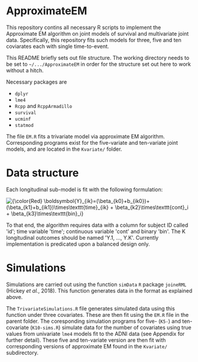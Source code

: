 # ApproximateEM
This repository contins all necessary R scripts to implement the Approximate EM algorithm on joint models of survival and multivariate joint data.
Specifically, this repository fits such models for three, five and ten coviarates each with single time-to-event.

This README briefly sets out file structure. The working directory needs to be set to `~/.../ApproximateEM` in order for the structure set out here to work without a hitch.

Necessary packages are
* `dplyr`
* `lme4`
* `Rcpp` and `RcppArmadillo`
* `survival`
* `ucminf`
* `statmod`

The file `EM.R` fits a trivariate model via approximate EM algorithm. Corresponding programs exist for the five-variate and ten-variate joint models, and are located in the `Kvariate/` folder.

# Data structure
Each longitudinal sub-model is fit with the following formulation:

<img src="https://latex.codecogs.com/svg.latex?{\color{Red}&space;\boldsymbol{Y}_{ik}=(\beta_{k0}&plus;b_{ik0})&plus;(\beta_{k1}&plus;b_{ik1})\times\texttt{time}_{ik}&space;&plus;&space;\beta_{k2}\times\texttt{cont}_i&space;&plus;&space;\beta_{k3}\times\texttt{bin}_i}" title="{\color{Red} \boldsymbol{Y}_{ik}=(\beta_{k0}+b_{ik0})+(\beta_{k1}+b_{ik1})\times\texttt{time}_{ik} + \beta_{k2}\times\texttt{cont}_i + \beta_{k3}\times\texttt{bin}_i}" />

To that end, the algorithm requires data with a column for subject ID called 'id'; time variable 'time'; continuous variable 'cont' and binary 'bin'.  The K longitudinal outcomes should be named 'Y.1, ..., Y.K'. Currently implementation is predicated upon a balanced design only.

# Simulations
Simulations are carried out using the function `simData` `R` package `joineRML` (Hickey *et al.*, 2018). This function generates data in the format as explained above.

The `TrivariateSimulations.R` file generates simulated data using this function under three covariates. These are then fit using the `EM.R` file in the parent folder. The coresponding simulation programs for five- (`K5-`) and ten-covariate (`K10-sims.R`) simulate data for the number of covariates using true values from univariate `lme4` models fit to the ADNI data (see Appendix for further detail). These five and ten-variate version are then fit with corresponding versions of approximate EM found in the `Kvariate/` subdirectory.
